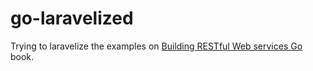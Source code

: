 # go-laravelized

Trying to laravelize the examples on [Building RESTful Web services Go](https://www.amazon.com/Building-RESTful-Web-services-Go/dp/1788294289) book.
